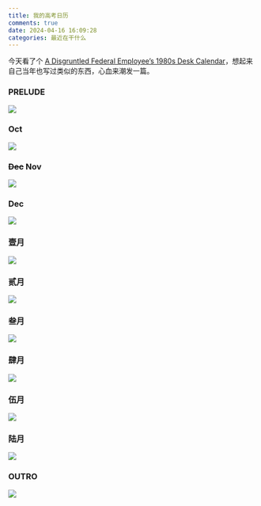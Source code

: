 ```yaml
---
title: 我的高考日历
comments: true
date: 2024-04-16 16:09:28
categories: 最近在干什么
---
```

今天看了个 [A Disgruntled Federal Employee’s 1980s Desk Calendar](https://www.theparisreview.org/blog/2018/06/13/a-disgruntled-federal-employees-1980s-desk-calendar/)，想起来自己当年也写过类似的东西，心血来潮发一篇。
<!-- more -->
### PRELUDE
![](https://i04.cc/r/imjusttrynabecool00.jpg)
### Oct
![](https://i04.cc/r/imjusttrynabecool01.jpg)
### ~~Dec~~ Nov
![](https://i04.cc/r/imjusttrynabecool02.jpg)
### Dec
![](https://i04.cc/r/imjusttrynabecool03.jpg)
### 壹月
![](https://i04.cc/r/imjusttrynabecool04.jpg)
### 贰月
![](https://i04.cc/r/imjusttrynabecool05.jpg)
### 叁月
![](https://i04.cc/r/imjusttrynabecool06.jpg)
### 肆月
![](https://i04.cc/r/imjusttrynabecool07.jpg)
### 伍月
![](https://i04.cc/r/imjusttrynabecool08.jpg)
### 陆月
![](https://i04.cc/r/imjusttrynabecool09.jpg)
### OUTRO
![](https://i04.cc/r/imjusttrynabecool100.jpg)
